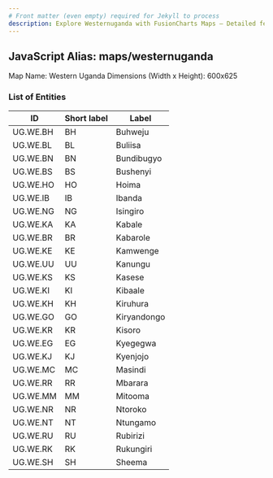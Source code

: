 ```yaml
---
# Front matter (even empty) required for Jekyll to process
description: Explore Westernuganda with FusionCharts Maps – Detailed features for seamless integration. Try now & enhance your data visualization today! 
---
```


## JavaScript Alias: maps/westernuganda

Map Name: Western Uganda
Dimensions (Width x Height): 600x625

### List of Entities

| ID       | Short label | Label       |
| -------- | ----------- | ----------- |
| UG.WE.BH | BH          | Buhweju     |
| UG.WE.BL | BL          | Buliisa     |
| UG.WE.BN | BN          | Bundibugyo  |
| UG.WE.BS | BS          | Bushenyi    |
| UG.WE.HO | HO          | Hoima       |
| UG.WE.IB | IB          | Ibanda      |
| UG.WE.NG | NG          | Isingiro    |
| UG.WE.KA | KA          | Kabale      |
| UG.WE.BR | BR          | Kabarole    |
| UG.WE.KE | KE          | Kamwenge    |
| UG.WE.UU | UU          | Kanungu     |
| UG.WE.KS | KS          | Kasese      |
| UG.WE.KI | KI          | Kibaale     |
| UG.WE.KH | KH          | Kiruhura    |
| UG.WE.GO | GO          | Kiryandongo |
| UG.WE.KR | KR          | Kisoro      |
| UG.WE.EG | EG          | Kyegegwa    |
| UG.WE.KJ | KJ          | Kyenjojo    |
| UG.WE.MC | MC          | Masindi     |
| UG.WE.RR | RR          | Mbarara     |
| UG.WE.MM | MM          | Mitooma     |
| UG.WE.NR | NR          | Ntoroko     |
| UG.WE.NT | NT          | Ntungamo    |
| UG.WE.RU | RU          | Rubirizi    |
| UG.WE.RK | RK          | Rukungiri   |
| UG.WE.SH | SH          | Sheema      |

